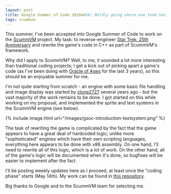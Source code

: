 ```yaml
---
layout: post
title: Google Summer of Code 2018&#58; Boldly going where one team has gone before
tags: scummvm
---
```


This summer, I've been accepted into Google Summer of Code to work on the [ScummVM](https://www.scummvm.org/) project. My task: to reverse-engineer [Star Trek: 25th Anniversary](https://en.wikipedia.org/wiki/Star_Trek:_25th_Anniversary_(computer_game)) and rewrite the game's code in C++ as part of ScummVM's framework.

Why did I apply to ScummVM? Well, to me, it sounded a lot more interesting than
traditional coding projects; I get a kick out of picking apart a game's code (as I've been
doing with [Oracle of Ages](https://github.com/drenn1/ages-disasm) for the last 3 years),
so this should be an enjoyable summer for me.

I'm not quite starting from scratch - an engine with some basic file handling and image
display was started by [clone2727](https://clone2727.blogspot.ca/) several years ago - but
the vast majority of the work remains to be done. I got started on this while working on
my proposal, and implemented the sprite and text systems in the ScummVM engine (see
below).

{% include image.html url="/images/gsoc-introduction-textsystem.png" %}

The task of rewriting the game is complicated by the fact that the game appears to have
a great deal of hardcoded logic; unlike more "sophisticated" engines which have their own
scripting languages, everything here appears to be done with x86 assembly. On one hand,
I'll need to rewrite all of this logic, which is a lot of work. On the other hand, all of
the game's logic will be documented when it's done, so bugfixes will be easier to
implement after the fact.

I'll be posting weekly updates here as I proceed, at least once the "coding phase" starts
(May 14th). My work can be found in [this
repository](https://github.com/Drenn1/scummvm/tree/startrek).

Big thanks to Google and to the ScummVM team for selecting me.

